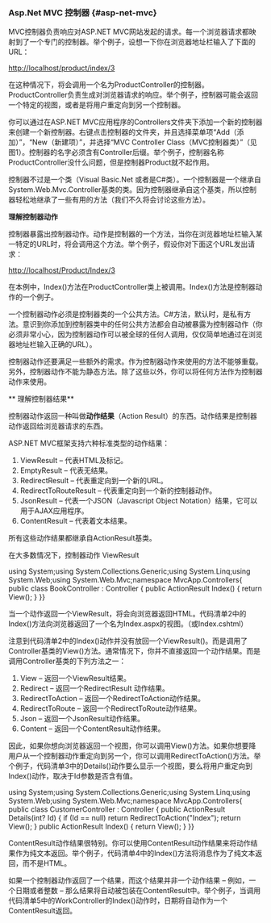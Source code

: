 ### Asp.Net MVC 控制器 {#asp-net-mvc}

MVC控制器负责响应对ASP.NET MVC网站发起的请求。每一个浏览器请求都映射到了一个专门的控制器。举个例子，设想一下你在浏览器地址栏输入了下面的URL：

[http://localhost/product/index/3](http://localhost/product/index/3)

在这种情况下，将会调用一个名为ProductController的控制器。ProductController负责生成对浏览器请求的响应。举个例子，控制器可能会返回一个特定的视图，或者是将用户重定向到另一个控制器。

你可以通过在ASP.NET MVC应用程序的Controllers文件夹下添加一个新的控制器来创建一个新控制器。右键点击控制器的文件夹，并且选择菜单项“Add（添加）”，“New（新建项）”，并选择“MVC Controller Class（MVC控制器类）”（见图1）。控制器的名字必须含有Controller后缀。举个例子，控制器名称ProductController没什么问题，但是控制器Product就不起作用。

控制器不过是一个类（Visual Basic.Net 或者是C\#类）。一个控制器是一个继承自System.Web.Mvc.Controller基类的类。因为控制器继承自这个基类，所以控制器轻松地继承了一些有用的方法（我们不久将会讨论这些方法）。

**理解控制器动作**

控制器暴露出控制器动作。动作是控制器的一个方法，当你在浏览器地址栏输入某一特定的URL时，将会调用这个方法。举个例子，假设你对下面这个URL发出请求：

[http://localhost/Product/Index/3](http://localhost/Product/Index/3)

在本例中，Index\(\)方法在ProductController类上被调用。Index\(\)方法是控制器动作的一个例子。

一个控制器动作必须是控制器类的一个公共方法。C\#方法，默认时，是私有方法。意识到你添加到控制器类中的任何公共方法都会自动被暴露为控制器动作（你必须非常小心，因为控制器动作可以被全球的任何人调用，仅仅简单地通过在浏览器地址栏输入正确的URL）。

控制器动作还要满足一些额外的需求。作为控制器动作来使用的方法不能够重载。另外，控制器动作不能为静态方法。除了这些以外，你可以将任何方法作为控制器动作来使用。

** 理解控制器结果**

控制器动作返回一种叫做**动作结果**（Action Result）的东西。动作结果是控制器动作返回给浏览器请求的东西。

ASP.NET MVC框架支持六种标准类型的动作结果：

1. ViewResult – 代表HTML及标记。
2. EmptyResult – 代表无结果。
3. RedirectResult – 代表重定向到一个新的URL。
4. RedirectToRouteResult – 代表重定向到一个新的控制器动作。
5. JsonResult – 代表一个JSON（Javascript Object Notation）结果，它可以用于AJAX应用程序。
6. ContentResult – 代表着文本结果。

所有这些动作结果都继承自ActionResult基类。

在大多数情况下，控制器动作 ViewResult

using System;using System.Collections.Generic;using System.Linq;using System.Web;using System.Web.Mvc;namespace MvcApp.Controllers{     public class BookController : Controller     {          public ActionResult Index\(\)          {               return View\(\);          }     }}

当一个动作返回一个ViewResult，将会向浏览器返回HTML。代码清单2中的Index\(\)方法向浏览器返回了一个名为Index.aspx的视图。（或Index.cshtml）

注意到代码清单2中的Index\(\)动作并没有放回一个ViewResult\(\)。而是调用了Controller基类的View\(\)方法。通常情况下，你并不直接返回一个动作结果。而是调用Controller基类的下列方法之一：

1. View – 返回一个ViewResult结果。
2. Redirect – 返回一个RedirectResult 动作结果。
3. RedirectToAction – 返回一个RedirectToAction动作结果。
4. RedirectToRoute – 返回一个RedirectToRoute动作结果。
5. Json – 返回一个JsonResult动作结果。
6. Content – 返回一个ContentResult动作结果。

因此，如果你想向浏览器返回一个视图，你可以调用View\(\)方法。如果你想要降用户从一个控制器动作重定向到另一个，你可以调用RedirectToAction\(\)方法。举个例子，代码清单3中的Details\(\)动作要么显示一个视图，要么将用户重定向到Index\(\)动作，取决于Id参数是否含有值。

using System;using System.Collections.Generic;using System.Linq;using System.Web;using System.Web.Mvc;namespace MvcApp.Controllers{     public class CustomerController : Controller     {          public ActionResult Details\(int? Id\)          {               if \(Id == null\)                    return RedirectToAction\("Index"\);               return View\(\);          }          public ActionResult Index\(\)          {               return View\(\);          }     }}

ContentResult动作结果很特别。你可以使用ContentResult动作结果来将动作结果作为纯文本返回。举个例子，代码清单4中的Index\(\)方法将消息作为了纯文本返回，而不是HTML。

如果一个控制器动作返回了一个结果，而这个结果并非一个动作结果 – 例如，一个日期或者整数 – 那么结果将自动被包装在ContentResult中。举个例子，当调用代码清单5中的WorkController的Index\(\)动作时，日期将自动作为一个ContentResult返回。

